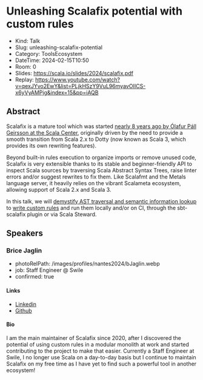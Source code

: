 # Unleashing Scalafix potential with custom rules

- Kind: Talk
- Slug: unleashing-scalafix-potential
- Category: ToolsEcosystem
- DateTime: 2024-02-15T10:50
- Room: 0
- Slides: https://scala.io/slides/2024/scalafix.pdf
- Replay: https://www.youtube.com/watch?v=qexJYvo2EwY&list=PLjkHSzY9VuL96myavOIICS-x6yVyAMPjg&index=15&pp=iAQB

## Abstract

Scalafix is a mature tool which was started [nearly 8 years ago by Ólafur Páll Geirsson at the Scala Center](https://www.scala-lang.org/blog/2016/10/24/scalafix.html), originally driven by the need to provide a smooth transition from Scala 2.x to Dotty (now known as Scala 3, which provides its own rewriting features).

Beyond built-in rules execution to organize imports or remove unused code, Scalafix is very extensible thanks to its stable and beginner-friendly API to inspect Scala sources by traversing Scala Abstract Syntax Trees, raise linter errors and/or suggest rewrites to fix them. Like Scalafmt and the Metals language server, it heavily relies on the vibrant Scalameta ecosystem, allowing support of Scala 2.x and Scala 3.

In this talk, we will [demystify AST traversal and semantic information lookup](https://scalacenter.github.io/scalafix/docs/developers/tutorial.html) to [write custom rules](https://scalacenter.github.io/scalafix/docs/developers/local-rules.html) and run them locally and/or on CI, through the sbt-scalafix plugin or via Scala Steward.

## Speakers

### Brice Jaglin

- photoRelPath: /images/profiles/nantes2024/bJaglin.webp
- job: Staff Engineer @ Swile
- confirmed: true

#### Links

- [Linkedin](https://www.linkedin.com/in/bjaglin)
- [Github](https://github.com/bjaglin)

#### Bio

I am the main maintainer of Scalafix since 2020, after I discovered the potential of using custom rules in a modular monolith at work and started contributing to the project to make that easier. Currently a Staff Engineer at Swile, I no longer use Scala on a day-to-day basis but I continue to maintain Scalafix on my free time as I have yet to find such a powerful tool in another ecosystem!
